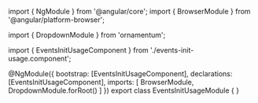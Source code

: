 import { NgModule } from '@angular/core';
import { BrowserModule } from '@angular/platform-browser';
  
import { DropdownModule } from 'ornamentum';
  
import { EventsInitUsageComponent } from './events-init-usage.component';

@NgModule({
 bootstrap: [EventsInitUsageComponent],
 declarations: [EventsInitUsageComponent],
 imports: [
    BrowserModule, 
    DropdownModule.forRoot()
  ]
})
export class EventsInitUsageModule {
}
